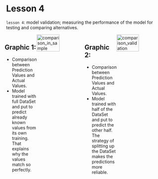 # Lesson 4

`lesson 4`: model validation; measuring the performance of the model for testing and comparing alternatives.

<div style="display: flex; justify-content: center;">
<div class="texto-titulo">
      
## Graphic 1:
* Comparison between Prediction Values and Actual Values.
* Model trained with full DataSet and put to predict already known values from its own training. That explains why the values match so perfectly.

</div>
      <img style="width: 48%;" alt="comparison_in_sample" src="https://github.com/user-attachments/assets/f2df2f7f-c1d8-46fd-a93e-42f3857794e7" />
<div class="texto-titulo">
            
## Graphic 2:
* Comparison between Prediction Values and Actual Values.
* Model trained with half of the DataSet and put to predict the other half. The strategy of splitting up the DataSet makes the predictions more reliable.
            
</div>
      <img style="width: 48%;" alt="comparison_validation" src="https://github.com/user-attachments/assets/4d125f16-ce47-40dd-9092-21abf88b4cb2" />
</div>

